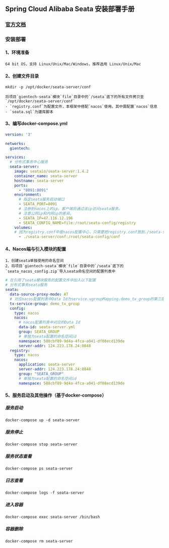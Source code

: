 ## Spring Cloud Alibaba Seata 安装部署手册

### [官方文档](http://seata.io/zh-cn/docs/overview/what-is-seata.html)



### 安装部署

#### 1、环境准备

```
64 bit OS，支持 Linux/Unix/Mac/Windows，推荐选用 Linux/Unix/Mac
```

#### 2、创建文件目录

```shell
mkdir -p /opt/docker/seata-server/conf
```

```
将项目`gientech-seata`模块`file`目录中的`/seata`底下的所有文件拷贝至`/opt/docker/seata-server/conf`
- `registry.conf`为配置文件，本框架中搭配`nacos`使用，其中需配置`nacos`信息
- `seata.sql`为建库脚本
```

#### 3、编写docker-compose.yml

```yml
version: '3'

networks:
  gientech:

services:
  # 分布式事务中心服务
  seata-server:
    image: seataio/seata-server:1.4.2
    container_name: seata-server
    hostname: seata-server
    ports:
      - "8091:8091"
    environment:
      # 指定seata服务启动端口
      - SEATA_PORT=8091
      # 注册到nacos上的ip。客户端将通过该ip访问seata服务。
      # 注意公网ip和内网ip的差异。
      - SEATA_IP=47.116.12.196
      - SEATA_CONFIG_NAME=file:/root/seata-config/registry
    volumes:
    # 因为registry.conf中是nacos配置中心，只需要把registry.conf放到./seata-server/conf文件夹中
      - ./seata-server/conf:/root/seata-config/conf
```

#### 4、Nacos端与引入模块的配置

```
1、创建seata单独使用的命名空间
2、将项目`gientech-seata`模块`file`目录中的`/seata`底下的`seata_nacos_config.zip`导入seata命名空间的配置列表中
```

```yml
# 在引用了seata模块服务的配置文件中加入以下配置
# 分布式事务seata服务
seata:
  data-source-proxy-mode: AT
  # 对应nacos配置列表中Data Id为service.vgroupMapping.demo_tx_group的第三部分后缀
  tx-service-group: demo_tx_group
  config:
    type: nacos
    nacos:
      # nacos配置列表中对应的Data Id
      data-id: seata-server.yml
      group: SEATA_GROUP
      # 单独为seata配置的命名空间id
      namespace: 588cbf89-9d4a-4fca-a041-df08ecd139de
      server-addr: 124.223.178.24:8848
  registry:
    type: nacos
    nacos:
      application: seata-server
      server-addr: 124.223.178.24:8848
      group: "SEATA_GROUP"
      # 单独为seata配置的命名空间id
      namespace: 588cbf89-9d4a-4fca-a041-df08ecd139de
```



#### 5、服务启动及其他操作（基于docker-compose）

##### 服务启动

```
docker-compose up -d seata-server
```

##### 服务停止

```
docker-compose stop seata-server
```

##### 服务状态查看

```
docker-compose ps seata-server
```

##### 日志查看

```
docker-compose logs -f seata-server
```

##### 进入容器

```
docker-compose exec seata-server /bin/bash
```

##### 容器删除

```
docker-compose rm seata-server
```
